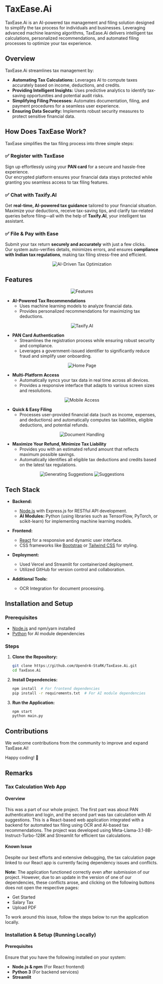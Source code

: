 # TaxEase.Ai

TaxEase.Ai is an AI-powered tax management and filing solution designed to simplify the tax process for individuals and businesses. Leveraging advanced machine learning algorithms, TaxEase.Ai delivers intelligent tax calculations, personalized recommendations, and automated filing processes to optimize your tax experience.

## Overview

TaxEase.Ai streamlines tax management by:

- **Automating Tax Calculations:** Leverages AI to compute taxes accurately based on income, deductions, and credits.
- **Providing Intelligent Insights:** Uses predictive analytics to identify tax-saving opportunities and potential audit risks.
- **Simplifying Filing Processes:** Automates documentation, filing, and payment procedures for a seamless user experience.
- **Ensuring Data Security:** Implements robust security measures to protect sensitive financial data.

## How Does TaxEase Work?

TaxEase simplifies the tax filing process into three simple steps:

### ✅ Register with TaxEase
Sign up effortlessly using your **PAN card** for a secure and hassle-free experience.  
Our encrypted platform ensures your financial data stays protected while granting you seamless access to tax filing features.

### ✅ Chat with Taxify.AI
Get **real-time, AI-powered tax guidance** tailored to your financial situation.  
Maximize your deductions, receive tax-saving tips, and clarify tax-related queries before filing—all with the help of **Taxify.AI**, your intelligent tax assistant.

### ✅ File & Pay with Ease
Submit your tax return **securely and accurately** with just a few clicks.  
Our system auto-verifies details, minimizes errors, and ensures **compliance with Indian tax regulations**, making tax filing stress-free and efficient.

<p align="center">
  <img src="./assets/interactive-dashboard.png" alt="AI-Driven Tax Optimization">
</p>

## Features

<p align="center">
  <img src="./assets/features.png" alt="Features">
</p>

- **AI-Powered Tax Recommendations**
  - Uses machine learning models to analyze financial data.
  - Provides personalized recommendations for maximizing tax deductions.

<p align="center">
  <img src="./assets/taxify-ai.png" alt="Taxify.AI">
</p>

- **PAN Card Authentication**
  - Streamlines the registration process while ensuring robust security and compliance.
  - Leverages a government-issued identifier to significantly reduce fraud and simplify user onboarding.

<p align="center">
  <img src="./assets/home-page.png" alt="Home Page">
</p>

- **Multi-Platform Access**
  - Automatically syncs your tax data in real time across all devices.
  - Provides a responsive interface that adapts to various screen sizes and resolutions.

<p align="center">
  <img src="./assets/mobile.png" alt="Mobile Access">
</p>

- **Quick & Easy Filing**
  - Processes user-provided financial data (such as income, expenses, and deductions) and automatically computes tax liabilities, eligible deductions, and potential refunds.

<p align="center">
  <img src="./assets/document-handling-ocr-integration.png" alt="Document Handling">
</p>

- **Maximize Your Refund, Minimize Tax Liability**
  - Provides you with an estimated refund amount that reflects maximum possible savings.
  - Automatically identifies all eligible tax deductions and credits based on the latest tax regulations.

<p align="center">
  <img src="./assets/generating.png" alt="Generating Suggestions"> <img src="./assets/suggestions.png" alt="Suggestions">
</p>

## Tech Stack

- **Backend:**
  - [Node.js](https://nodejs.org/) with Express.js for RESTful API development.
  - **AI Modules:** Python (using libraries such as TensorFlow, PyTorch, or scikit-learn) for implementing machine learning models.

- **Frontend:**
  - [React](https://reactjs.org/) for a responsive and dynamic user interface.
  - CSS frameworks like [Bootstrap](https://getbootstrap.com/) or [Tailwind CSS](https://tailwindcss.com/) for styling.

- **Deployment:**
  - Used Vercel and Streamlit for containerized deployment.
  - Utilized GitHub for version control and collaboration.

- **Additional Tools:**
  - OCR Integration for document processing.

## Installation and Setup

### Prerequisites

- [Node.js](https://nodejs.org/) and npm/yarn installed
- [Python](https://www.python.org/) for AI module dependencies

### Steps

1. **Clone the Repository:**
   ```bash
   git clone https://github.com/UpendrA-StaRK/TaxEase.Ai.git
   cd TaxEase.Ai
   ```

2. **Install Dependencies:**
   ```bash
   npm install  # For frontend dependencies
   pip install -r requirements.txt  # For AI module dependencies
   ```

3. **Run the Application:**
   ```bash
   npm start 
   python main.py
   ```

## Contributions

We welcome contributions from the community to improve and expand TaxEase.Ai!

Happy coding! 🚀

## Remarks

### Tax Calculation Web App

#### Overview

This was a part of our whole project. The first part was about PAN authentication and login, and the second part was tax calculation with AI suggestions. This is a React-based web application integrated with a backend for automated tax filing using OCR and AI-based tax recommendations. The project was developed using Meta-Llama-3.1-8B-Instruct-Turbo-128K and Streamlit for efficient tax calculations.

#### Known Issue

Despite our best efforts and extensive debugging, the tax calculation page linked to our React app is currently facing dependency issues and conflicts.

**Note:** The application functioned correctly even after submission of our project. However, due to an update in the version of one of our dependencies, these conflicts arose, and clicking on the following buttons does not open the respective pages:

- Get Started
- Salary Tax
- Upload PDF

To work around this issue, follow the steps below to run the application locally.

### Installation & Setup (Running Locally)

#### Prerequisites

Ensure that you have the following installed on your system:

- **Node.js & npm** (For React frontend)
- **Python 3** (For backend services)
- **Streamlit**

